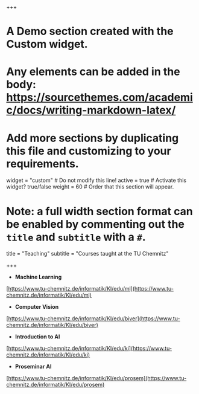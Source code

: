 +++
# A Demo section created with the Custom widget.
# Any elements can be added in the body: https://sourcethemes.com/academic/docs/writing-markdown-latex/
# Add more sections by duplicating this file and customizing to your requirements.

widget = "custom"  # Do not modify this line!
active = true  # Activate this widget? true/false
weight = 60  # Order that this section will appear.

# Note: a full width section format can be enabled by commenting out the `title` and `subtitle` with a `#`.
title = "Teaching"
subtitle = "Courses taught at the TU Chemnitz"

+++

* **Machine Learning**

[https://www.tu-chemnitz.de/informatik/KI/edu/ml](https://www.tu-chemnitz.de/informatik/KI/edu/ml)

* **Computer Vision**

[https://www.tu-chemnitz.de/informatik/KI/edu/biver](https://www.tu-chemnitz.de/informatik/KI/edu/biver)

* **Introduction to AI**

[https://www.tu-chemnitz.de/informatik/KI/edu/ki](https://www.tu-chemnitz.de/informatik/KI/edu/ki)

* **Proseminar AI**

[https://www.tu-chemnitz.de/informatik/KI/edu/prosem](https://www.tu-chemnitz.de/informatik/KI/edu/prosem)
